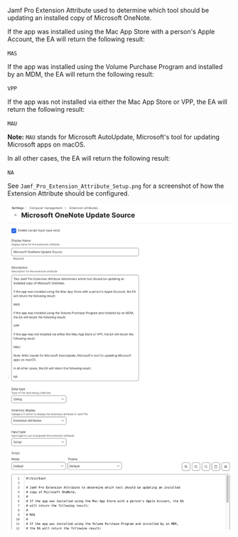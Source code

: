 Jamf Pro Extension Attribute used to determine which tool should be updating an installed
copy of Microsoft OneNote.

If the app was installed using the Mac App Store with a person's Apple Account, the EA will return the following result:

`MAS`

If the app was installed using the Volume Purchase Program and installed by an MDM, the EA will return the following result:

`VPP`

If the app was not installed via either the Mac App Store or VPP, the EA will return the following result:

`MAU`

**Note:** `MAU` stands for Microsoft AutoUpdate, Microsoft's tool for updating Microsoft apps on macOS.

In all other cases, the EA will return the following result:

`NA`

See `Jamf_Pro_Extension_Attribute_Setup.png` for a screenshot of how the Extension Attribute should be configured.

![Jamf_Pro_Extension_Attribute_Setup.png](Jamf_Pro_Extension_Attribute_Setup.png)